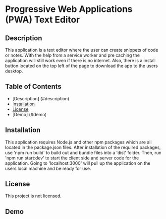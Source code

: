 # Progressive Web Applications (PWA) Text Editor

## Description
This application is a text editor where the user can create snippets of code or notes. With the help from a service worker and pre caching the application will still work even if there is no internet. Also, there is a install button located on the top left of the page to download the app to the users desktop.

## Table of Contents

* [Description] (#description)
* [Installation](#installation)
* [License](#license)
* [Demo] (#demo)

## Installation

This application requires Node.js and other npm packages which are all located in the package.json files.
After installation of the required packages, use 'npm run build' to build out and bundle files into a 'dist' folder. Then, run 'npm run start:dev' to start the client side and server code for the application. Going to 'localhost:3000' will pull up the application on the users local machine and be ready for use.

## License

This project is not licensed.

## Demo

